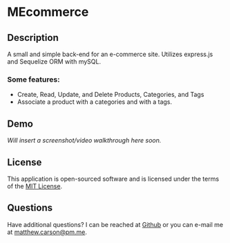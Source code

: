 # MEcommerce

## Description

A small and simple back-end for an e-commerce site. Utilizes express.js and Sequelize ORM with mySQL.

### Some features:

- Create, Read, Update, and Delete Products, Categories, and Tags
- Associate a product with a categories and with a tags.

## Demo

_Will insert a screenshot/video walkthrough here soon._


## License

This application is open-sourced software and is licensed under the terms of the [MIT License](https://opensource.org/licenses/MIT).
  


## Questions
Have additional questions? I can be reached at [Github](https://github.com/mcarson24) or you can e-mail me at matthew.carson@pm.me.